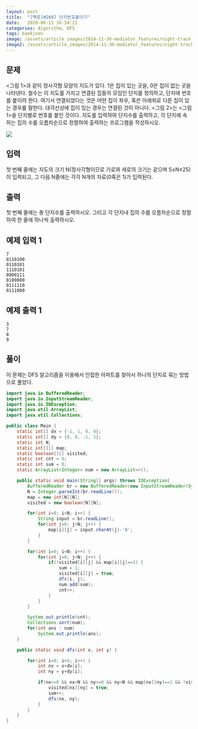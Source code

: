 ```yaml
---
layout: post
title:  "[백준]#2667 단지번호붙이기"
date:   2020-06-11 16:54:22
categories: Algorithm, DFS
tags: baekjoon
image: /assets/article_images/2014-11-30-mediator_features/night-track.JPG
image2: /assets/article_images/2014-11-30-mediator_features/night-track-mobile.JPG
---
```


문제
--------------------

<그림 1>과 같이 정사각형 모양의 지도가 있다. 1은 집이 있는 곳을, 0은 집이 없는 곳을 나타낸다. 철수는 이 지도를 가지고 연결된 집들의 모임인 단지를 정의하고, 단지에 번호를 붙이려 한다. 여기서 연결되었다는 것은 어떤 집이 좌우, 혹은 아래위로 다른 집이 있는 경우를 말한다. 대각선상에 집이 있는 경우는 연결된 것이 아니다. <그림 2>는 <그림 1>을 단지별로 번호를 붙인 것이다. 지도를 입력하여 단지수를 출력하고, 각 단지에 속하는 집의 수를 오름차순으로 정렬하여 출력하는 프로그램을 작성하시오.

![](https://www.acmicpc.net/upload/images/ITVH9w1Gf6eCRdThfkegBUSOKd.png)

입력
---------------------------

첫 번째 줄에는 지도의 크기 N(정사각형이므로 가로와 세로의 크기는 같으며 5≤N≤25)이 입력되고, 그 다음 N줄에는 각각 N개의 자료(0혹은 1)가 입력된다.

출력
----------------

첫 번째 줄에는 총 단지수를 출력하시오. 그리고 각 단지내 집의 수를 오름차순으로 정렬하여 한 줄에 하나씩 출력하시오.

예제 입력 1 
----------------------

```
7
0110100
0110101
1110101
0000111
0100000
0111110
0111000
```

예제 출력 1 
------------------------

```
3
7
8
9
```

풀이
--------------------------

이 문제는 DFS 알고리즘을 이용해서 인접한 아파트를 찾아서 하나의 단지로 묶는 방법으로 풀었다.

```java
import java.io.BufferedReader;
import java.io.InputStreamReader;
import java.io.IOException;
import java.util.ArrayList;
import java.util.Collections;

public class Main {
    static int[] dx = {-1, 1, 0, 0};
    static int[] dy = {0, 0, -1, 1};
    static int N;
    static int[][] map;
    static boolean[][] visited;
    static int cnt = 0;
    static int sum = 0;
    static ArrayList<Integer> num = new ArrayList<>();

    public static void main(String[] args) throws IOException{
        BufferedReader br = new BufferedReader(new InputStreamReader(System.in));
        N = Integer.parseInt(br.readLine());
        map = new int[N][N];
        visited = new boolean[N][N];

        for(int i=0; i<N; i++) {
            String input = br.readLine();
            for(int j=0; j<N; j++) {
                map[i][j] = input.charAt(j)-'0';
            }
        }

        for(int i=0; i<N; i++) {
            for(int j=0; j<N; j++) {
                if(!visited[i][j] && map[i][j]==1) {
                    sum = 1;
                    visited[i][j] = true;
                    dfs(i, j);
                    num.add(sum);
                    cnt++;
                }
            }
        }

        System.out.println(cnt);
        Collections.sort(num);
        for(int ans : num)
            System.out.println(ans);
    }

    public static void dfs(int x, int y) {

        for(int i=0; i<4; i++) {
            int nx = x+dx[i];
            int ny = y+dy[i];

            if(nx>=0 && nx<N && ny>=0 && ny<N && map[nx][ny]==1 && !visited[nx][ny]) {
                visited[nx][ny] = true;
                sum++;
                dfs(nx, ny);
            }
        }
    }
}
```
